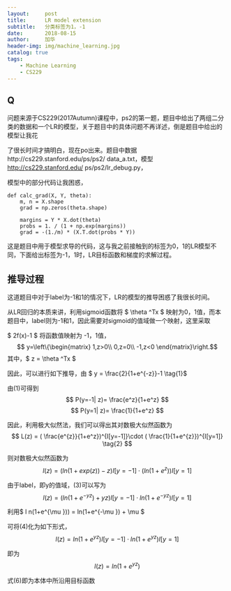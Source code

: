 ```yaml
---
layout:     post
title:      LR model extension
subtitle:   分类标签为1，-1
date:       2018-08-15
author:     加华
header-img: img/machine_learning.jpg
catalog: true
tags:
    - Machine Learning
    - CS229
---
```


## Q

问题来源于CS229(2017Autumn)课程中，ps2的第一题，题目中给出了两组二分类的数据和一个LR的模型，关于题目中的具体问题不再详述，倒是题目中给出的模型让我花

了很长时间才搞明白，现在po出来。题目中数据http://cs229.stanford.edu/ps/ps2/ data_a.txt，模型 http://cs229.stanford.edu/ ps/ps2/lr_debug.py，

模型中的部分代码让我困惑，

```
def calc_grad(X, Y, theta):
    m, n = X.shape
    grad = np.zeros(theta.shape)

    margins = Y * X.dot(theta) 
    probs = 1. / (1 + np.exp(margins))
    grad = -(1./m) * (X.T.dot(probs * Y))
```

这是题目中用于模型求导的代码，这与我之前接触到的标签为0，1的LR模型不同，下面给出标签为-1，1时，LR目标函数和梯度的求解过程。

## 推导过程

这道题目中对于label为-1和1的情况下，LR的模型的推导困惑了我很长时间。

从LR回归的本质来讲，利用sigmoid函数将 $ \theta ^Tx $ 映射为0，1值，而本题目中，label则为-1和1，因此需要对sigmoid的值域做一个映射，这里采取

$ 2f(x)-1 $ 将函数值映射为 -1，1值，$$ y=\left\{\begin{matrix} 1,z>0\\ 0,z=0\\ -1,z<0 \end{matrix}\right.$$ 其中，$ z = \theta ^Tx $ 

因此，可以进行如下推导，由 $   y = \frac{2}{1+e^{-z}}-1 \tag{1}$  

由$(1)$可得到 $$   P(y=-1| z)= \frac{e^z}{1+e^z} $$ $$ P(y=1| z)= \frac{1}{1+e^z} $$  

因此，利用极大似然法，我们可以得出其对数极大似然函数为$$   L(z) = ( \frac{e^{z}}{1+e^z})^{I[y=-1]}\cdot ( \frac{1}{1+e^{z}})^{I[y=1]} \tag{2} $$ 

则对数极大似然函数为 $$   l(z) = (ln(1+exp(z))-z){I[y=-1]}\cdot ( ln(1+e^{z})){I[y=1]} \tag{3}$$  

由于label，即y的值域，$(3)$可以写为 $$   l(z) = (ln(1+e^{-yz})+yz){I[y=-1]}\cdot  ln (1+e^{-yz}){I[y=1]} \tag{4}$$   

利用$ l  n(1+e^{\mu })) = ln(1+e^{-\mu }) + \mu $   

可将$(4)$化为如下形式，$$   l(z) = ln(1+e^{yz}){I[y=-1]}\cdot ln (1+e^{yz}){I[y=1]} \tag{5}$$  

即为 $$   l(z) = ln(1+e^{yz}) \tag{6}$$   

式$(6)$即为本体中所沿用目标函数
